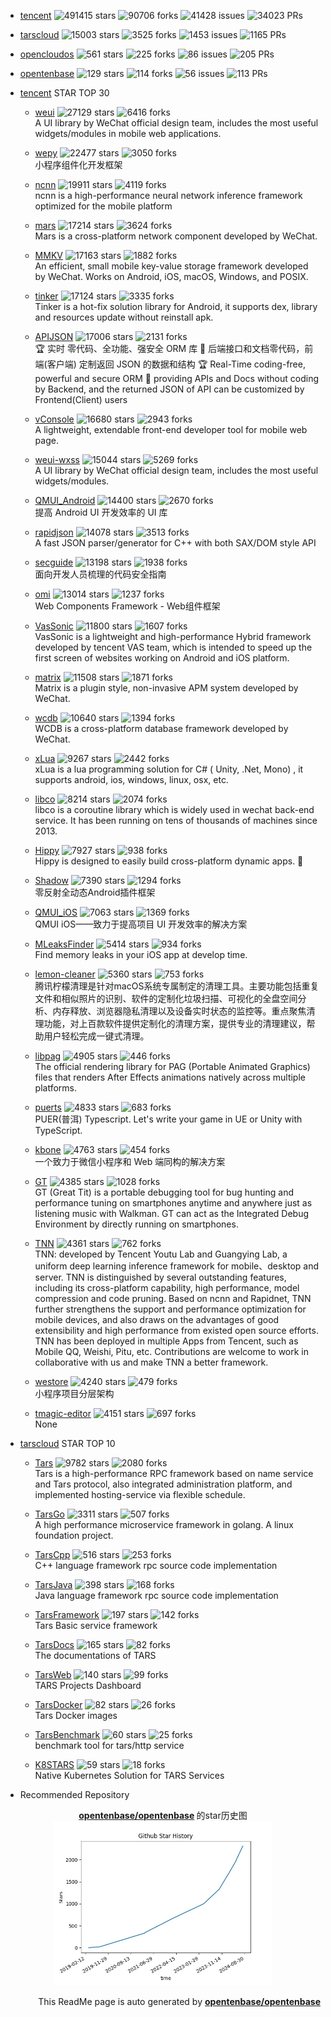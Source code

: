 
+ [tencent](https://github.com/tencent)
![491415 stars](https://img.shields.io/badge/Stars-491415-green)
![90706 forks](https://img.shields.io/badge/Forks-90706-green)
![41428 issues](https://img.shields.io/badge/Issues-41428-green)
![34023 PRs](https://img.shields.io/badge/PRs-34023-green)

+ [tarscloud](https://github.com/tarscloud)
![15003 stars](https://img.shields.io/badge/Stars-15003-green)
![3525 forks](https://img.shields.io/badge/Forks-3525-green)
![1453 issues](https://img.shields.io/badge/Issues-1453-green)
![1165 PRs](https://img.shields.io/badge/PRs-1165-green)

+ [opencloudos](https://github.com/opencloudos)
![561 stars](https://img.shields.io/badge/Stars-561-green)
![225 forks](https://img.shields.io/badge/Forks-225-green)
![86 issues](https://img.shields.io/badge/Issues-86-green)
![205 PRs](https://img.shields.io/badge/PRs-205-green)

+ [opentenbase](https://github.com/opentenbase)
![129 stars](https://img.shields.io/badge/Stars-129-green)
![114 forks](https://img.shields.io/badge/Forks-114-green)
![56 issues](https://img.shields.io/badge/Issues-56-green)
![113 PRs](https://img.shields.io/badge/PRs-113-green)



+ [tencent](https://github.com/tencent) STAR TOP 30
    
    + [weui](https://github.com/tencent/weui) 
    ![27129 stars](https://img.shields.io/badge/Stars-27129-green)
    ![6416 forks](https://img.shields.io/badge/Forks-6416-green)  
    A UI library by WeChat official design team, includes the most useful widgets/modules in mobile web applications.
    
    + [wepy](https://github.com/tencent/wepy) 
    ![22477 stars](https://img.shields.io/badge/Stars-22477-green)
    ![3050 forks](https://img.shields.io/badge/Forks-3050-green)  
    小程序组件化开发框架
    
    + [ncnn](https://github.com/tencent/ncnn) 
    ![19911 stars](https://img.shields.io/badge/Stars-19911-green)
    ![4119 forks](https://img.shields.io/badge/Forks-4119-green)  
    ncnn is a high-performance neural network inference framework optimized for the mobile platform
    
    + [mars](https://github.com/tencent/mars) 
    ![17214 stars](https://img.shields.io/badge/Stars-17214-green)
    ![3624 forks](https://img.shields.io/badge/Forks-3624-green)  
    Mars is a cross-platform network component  developed by WeChat.
    
    + [MMKV](https://github.com/tencent/MMKV) 
    ![17163 stars](https://img.shields.io/badge/Stars-17163-green)
    ![1882 forks](https://img.shields.io/badge/Forks-1882-green)  
    An efficient, small mobile key-value storage framework developed by WeChat. Works on Android, iOS, macOS, Windows, and POSIX.
    
    + [tinker](https://github.com/tencent/tinker) 
    ![17124 stars](https://img.shields.io/badge/Stars-17124-green)
    ![3335 forks](https://img.shields.io/badge/Forks-3335-green)  
    Tinker is a hot-fix solution library for Android, it supports dex, library and resources update without reinstall apk.
    
    + [APIJSON](https://github.com/tencent/APIJSON) 
    ![17006 stars](https://img.shields.io/badge/Stars-17006-green)
    ![2131 forks](https://img.shields.io/badge/Forks-2131-green)  
    🏆 实时 零代码、全功能、强安全 ORM 库 🚀 后端接口和文档零代码，前端(客户端) 定制返回 JSON 的数据和结构 🏆 Real-Time coding-free, powerful and secure ORM 🚀  providing APIs and Docs without coding by Backend, and the returned JSON of API can be customized by Frontend(Client) users
    
    + [vConsole](https://github.com/tencent/vConsole) 
    ![16680 stars](https://img.shields.io/badge/Stars-16680-green)
    ![2943 forks](https://img.shields.io/badge/Forks-2943-green)  
    A lightweight, extendable front-end developer tool for mobile web page.
    
    + [weui-wxss](https://github.com/tencent/weui-wxss) 
    ![15044 stars](https://img.shields.io/badge/Stars-15044-green)
    ![5269 forks](https://img.shields.io/badge/Forks-5269-green)  
    A UI library by WeChat official design team, includes the most useful widgets/modules.
    
    + [QMUI_Android](https://github.com/tencent/QMUI_Android) 
    ![14400 stars](https://img.shields.io/badge/Stars-14400-green)
    ![2670 forks](https://img.shields.io/badge/Forks-2670-green)  
    提高 Android UI 开发效率的 UI 库
    
    + [rapidjson](https://github.com/tencent/rapidjson) 
    ![14078 stars](https://img.shields.io/badge/Stars-14078-green)
    ![3513 forks](https://img.shields.io/badge/Forks-3513-green)  
    A fast JSON parser/generator for C++ with both SAX/DOM style API
    
    + [secguide](https://github.com/tencent/secguide) 
    ![13198 stars](https://img.shields.io/badge/Stars-13198-green)
    ![1938 forks](https://img.shields.io/badge/Forks-1938-green)  
    面向开发人员梳理的代码安全指南
    
    + [omi](https://github.com/tencent/omi) 
    ![13014 stars](https://img.shields.io/badge/Stars-13014-green)
    ![1237 forks](https://img.shields.io/badge/Forks-1237-green)  
    Web Components Framework - Web组件框架
    
    + [VasSonic](https://github.com/tencent/VasSonic) 
    ![11800 stars](https://img.shields.io/badge/Stars-11800-green)
    ![1607 forks](https://img.shields.io/badge/Forks-1607-green)  
    VasSonic is a lightweight and high-performance Hybrid framework developed by tencent VAS team, which is intended to speed up the first screen of websites working on Android and iOS platform. 
    
    + [matrix](https://github.com/tencent/matrix) 
    ![11508 stars](https://img.shields.io/badge/Stars-11508-green)
    ![1871 forks](https://img.shields.io/badge/Forks-1871-green)  
    Matrix is a plugin style, non-invasive APM system developed by WeChat.
    
    + [wcdb](https://github.com/tencent/wcdb) 
    ![10640 stars](https://img.shields.io/badge/Stars-10640-green)
    ![1394 forks](https://img.shields.io/badge/Forks-1394-green)  
    WCDB is a cross-platform database framework developed by WeChat.
    
    + [xLua](https://github.com/tencent/xLua) 
    ![9267 stars](https://img.shields.io/badge/Stars-9267-green)
    ![2442 forks](https://img.shields.io/badge/Forks-2442-green)  
    xLua is a lua programming solution for  C# ( Unity, .Net, Mono) , it supports android, ios, windows, linux, osx, etc.
    
    + [libco](https://github.com/tencent/libco) 
    ![8214 stars](https://img.shields.io/badge/Stars-8214-green)
    ![2074 forks](https://img.shields.io/badge/Forks-2074-green)  
    libco is a coroutine library which is widely used in wechat  back-end service. It has been running on tens of thousands of machines since 2013.
    
    + [Hippy](https://github.com/tencent/Hippy) 
    ![7927 stars](https://img.shields.io/badge/Stars-7927-green)
    ![938 forks](https://img.shields.io/badge/Forks-938-green)  
    Hippy is designed to easily build cross-platform dynamic apps. 👏
    
    + [Shadow](https://github.com/tencent/Shadow) 
    ![7390 stars](https://img.shields.io/badge/Stars-7390-green)
    ![1294 forks](https://img.shields.io/badge/Forks-1294-green)  
    零反射全动态Android插件框架
    
    + [QMUI_iOS](https://github.com/tencent/QMUI_iOS) 
    ![7063 stars](https://img.shields.io/badge/Stars-7063-green)
    ![1369 forks](https://img.shields.io/badge/Forks-1369-green)  
    QMUI iOS——致力于提高项目 UI 开发效率的解决方案
    
    + [MLeaksFinder](https://github.com/tencent/MLeaksFinder) 
    ![5414 stars](https://img.shields.io/badge/Stars-5414-green)
    ![934 forks](https://img.shields.io/badge/Forks-934-green)  
    Find memory leaks in your iOS app at develop time.
    
    + [lemon-cleaner](https://github.com/tencent/lemon-cleaner) 
    ![5360 stars](https://img.shields.io/badge/Stars-5360-green)
    ![753 forks](https://img.shields.io/badge/Forks-753-green)  
    腾讯柠檬清理是针对macOS系统专属制定的清理工具。主要功能包括重复文件和相似照片的识别、软件的定制化垃圾扫描、可视化的全盘空间分析、内存释放、浏览器隐私清理以及设备实时状态的监控等。重点聚焦清理功能，对上百款软件提供定制化的清理方案，提供专业的清理建议，帮助用户轻松完成一键式清理。
    
    + [libpag](https://github.com/tencent/libpag) 
    ![4905 stars](https://img.shields.io/badge/Stars-4905-green)
    ![446 forks](https://img.shields.io/badge/Forks-446-green)  
    The official rendering library for PAG (Portable Animated Graphics) files that renders After Effects animations natively across multiple platforms.
    
    + [puerts](https://github.com/tencent/puerts) 
    ![4833 stars](https://img.shields.io/badge/Stars-4833-green)
    ![683 forks](https://img.shields.io/badge/Forks-683-green)  
    PUER(普洱) Typescript. Let's write your game in UE or Unity with TypeScript.
    
    + [kbone](https://github.com/tencent/kbone) 
    ![4763 stars](https://img.shields.io/badge/Stars-4763-green)
    ![454 forks](https://img.shields.io/badge/Forks-454-green)  
    一个致力于微信小程序和 Web 端同构的解决方案
    
    + [GT](https://github.com/tencent/GT) 
    ![4385 stars](https://img.shields.io/badge/Stars-4385-green)
    ![1028 forks](https://img.shields.io/badge/Forks-1028-green)  
    GT (Great Tit) is a portable debugging tool for bug hunting and performance tuning on smartphones anytime and anywhere just as listening music with Walkman. GT can act as the Integrated Debug Environment by directly running on smartphones.
    
    + [TNN](https://github.com/tencent/TNN) 
    ![4361 stars](https://img.shields.io/badge/Stars-4361-green)
    ![762 forks](https://img.shields.io/badge/Forks-762-green)  
    TNN: developed by Tencent Youtu Lab and Guangying Lab, a uniform deep learning inference framework for mobile、desktop and server. TNN is distinguished by several outstanding features, including its cross-platform capability, high performance, model compression and code pruning. Based on ncnn and Rapidnet, TNN further strengthens the support and performance optimization for mobile devices, and also draws on the advantages of good extensibility and high performance from existed open source efforts. TNN has been deployed in multiple Apps from Tencent, such as Mobile QQ, Weishi, Pitu, etc. Contributions are welcome to work in collaborative with us and make TNN a better framework. 
    
    + [westore](https://github.com/tencent/westore) 
    ![4240 stars](https://img.shields.io/badge/Stars-4240-green)
    ![479 forks](https://img.shields.io/badge/Forks-479-green)  
    小程序项目分层架构
    
    + [tmagic-editor](https://github.com/tencent/tmagic-editor) 
    ![4151 stars](https://img.shields.io/badge/Stars-4151-green)
    ![697 forks](https://img.shields.io/badge/Forks-697-green)  
    None
    

+ [tarscloud](https://github.com/tarscloud) STAR TOP 10
    
    + [Tars](https://github.com/tarscloud/Tars) 
    ![9782 stars](https://img.shields.io/badge/Stars-9782-green)
    ![2080 forks](https://img.shields.io/badge/Forks-2080-green)  
    Tars is a high-performance RPC framework based on name service and Tars protocol, also integrated administration platform, and implemented hosting-service via flexible schedule.
    
    + [TarsGo](https://github.com/tarscloud/TarsGo) 
    ![3311 stars](https://img.shields.io/badge/Stars-3311-green)
    ![507 forks](https://img.shields.io/badge/Forks-507-green)  
    A  high performance microservice  framework  in golang. A linux foundation project.
    
    + [TarsCpp](https://github.com/tarscloud/TarsCpp) 
    ![516 stars](https://img.shields.io/badge/Stars-516-green)
    ![253 forks](https://img.shields.io/badge/Forks-253-green)  
    C++ language framework rpc source code implementation
    
    + [TarsJava](https://github.com/tarscloud/TarsJava) 
    ![398 stars](https://img.shields.io/badge/Stars-398-green)
    ![168 forks](https://img.shields.io/badge/Forks-168-green)  
    Java language framework rpc source code implementation
    
    + [TarsFramework](https://github.com/tarscloud/TarsFramework) 
    ![197 stars](https://img.shields.io/badge/Stars-197-green)
    ![142 forks](https://img.shields.io/badge/Forks-142-green)  
    Tars Basic service framework
    
    + [TarsDocs](https://github.com/tarscloud/TarsDocs) 
    ![165 stars](https://img.shields.io/badge/Stars-165-green)
    ![82 forks](https://img.shields.io/badge/Forks-82-green)  
    The documentations of TARS
    
    + [TarsWeb](https://github.com/tarscloud/TarsWeb) 
    ![140 stars](https://img.shields.io/badge/Stars-140-green)
    ![99 forks](https://img.shields.io/badge/Forks-99-green)  
    TARS Projects Dashboard
    
    + [TarsDocker](https://github.com/tarscloud/TarsDocker) 
    ![82 stars](https://img.shields.io/badge/Stars-82-green)
    ![26 forks](https://img.shields.io/badge/Forks-26-green)  
    Tars Docker  images
    
    + [TarsBenchmark](https://github.com/tarscloud/TarsBenchmark) 
    ![60 stars](https://img.shields.io/badge/Stars-60-green)
    ![25 forks](https://img.shields.io/badge/Forks-25-green)  
    benchmark tool for tars/http service
    
    + [K8STARS](https://github.com/tarscloud/K8STARS) 
    ![59 stars](https://img.shields.io/badge/Stars-59-green)
    ![18 forks](https://img.shields.io/badge/Forks-18-green)  
    Native Kubernetes  Solution for TARS Services
    


+ Recommended Repository  
<p align="center">
      <strong>
        <a href="https://github.com/opentenbase/opentenbase" target="_blank">opentenbase/opentenbase</a>
      </strong>  的star历史图
  <br>
  <img src="https://raw.githubusercontent.com/ButterAndButterfly/GithubTools/master/data/stars_history.jpg" width="350px"></img>    
</p>

<p align="right">
      This ReadMe page is auto generated by 
      <strong>
        <a href="https://github.com/opentenbase/opentenbase" target="_blank">opentenbase/opentenbase</a><br>
      </strong>   
</p>